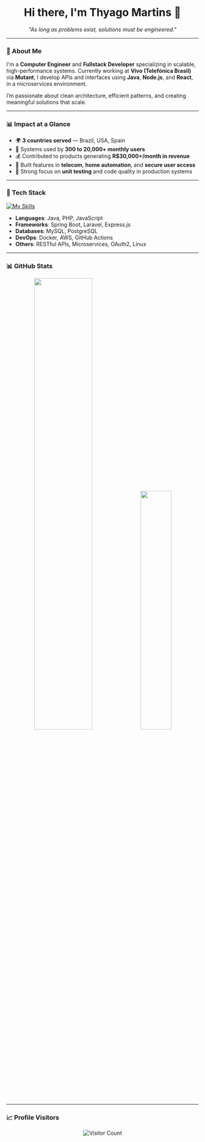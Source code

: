 <h1 align="center">
  Hi there, I'm Thyago Martins 👋
</h1>

<p align="center">
  <em>"As long as problems exist, solutions must be engineered."</em>
</p>

---

### 🧠 About Me

I'm a **Computer Engineer** and **Fullstack Developer** specializing in scalable, high-performance systems. Currently working at **Vivo (Telefónica Brasil)** via **Mutant**, I develop APIs and interfaces using **Java**, **Node.js**, and **React**, in a microservices environment.

I’m passionate about clean architecture, efficient patterns, and creating meaningful solutions that scale.

---

### 📊 Impact at a Glance

- 🌍 **3 countries served** — Brazil, USA, Spain  
- 👥 Systems used by **300 to 20,000+ monthly users**  
- 💰 Contributed to products generating **R$30,000+/month in revenue**  
- 🔐 Built features in **telecom**, **home automation**, and **secure user access**  
- 🧪 Strong focus on **unit testing** and code quality in production systems  

---

### 🚀 Tech Stack

[![My Skills](https://skillicons.dev/icons?i=java,spring,php,laravel,nodejs,express,aws,docker,git,mysql,vue&perline=8)](https://skillicons.dev)

- **Languages**: Java, PHP, JavaScript  
- **Frameworks**: Spring Boot, Laravel, Express.js  
- **Databases**: MySQL, PostgreSQL  
- **DevOps**: Docker, AWS, GitHub Actions  
- **Others**: RESTful APIs, Microservices, OAuth2, Linux  

---

### 📊 GitHub Stats

<div align="center">
  <img width="55%" src="https://github-readme-streak-stats.herokuapp.com?user=ThyagoMartins0&theme=radical&mode=weekly" />
  <img width="40%" src="https://github-readme-stats.vercel.app/api/top-langs/?username=ThyagoMartins0&hide=html,css,scss,blade,c%2B%2B&show_icons=true&theme=radical&layout=compact" />
</div>

---

### 📈 Profile Visitors

<p align="center">
  <img src="https://profile-counter.glitch.me/ThyagoMartins0/count.svg" alt="Visitor Count" />
</p>
